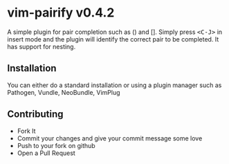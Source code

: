 # vim-pairify v0.4.2

A simple plugin for pair completion such as () and []. Simply press
<kbd>\<C-J></kbd> in insert mode and the plugin will identify the correct pair
to be completed. It has support for nesting.

## Installation

You can either do a standard installation or using a plugin manager such as
Pathogen, Vundle, NeoBundle, VimPlug

## Contributing

* Fork It
* Commit your changes and give your commit message some love
* Push to your fork on github
* Open a Pull Request
